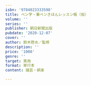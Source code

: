 ```yaml
---
isbn: '9784023333598'
title: ペン字・筆ペンきほんレッスン帳（仮）
volume: ''
series: ''
publisher: 朝日新聞出版
pubdate: '2020-12-07'
cover: ''
author: 鈴木啓水／監修
description: ''
price: '1000'
genre: ''
target: 実用
format: 単行本
content: 諸芸・娯楽

---
```

